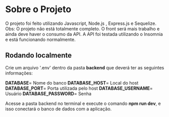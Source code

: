 # Sobre o Projeto

O projeto foi feito utilizando Javascript, Node.js , Express.js e Sequelize.
Obs:
O projeto não está totalmente completo. O front será mais trabalho e ainda deve haver o consumo da API.
A API foi testada utilizando o Insomnia e está funcionando normalmente.

## Rodando localmente

Crie um arquivo '.env' dentro da pasta **backend** que deverá ter as seguintes informações:

**DATABASE**= Nome do banco
**DATABASE_HOST**= Local do host
**DATABASE_PORT**= Porta utilizada pelo host
**DATABASE_USERNAME**= Usuário
**DATABASE_PASSWORD**= Senha

Acesse a pasta backend no terminal e execute o comando **npm run dev**, e isso conectará o banco de dados com a aplicação.
